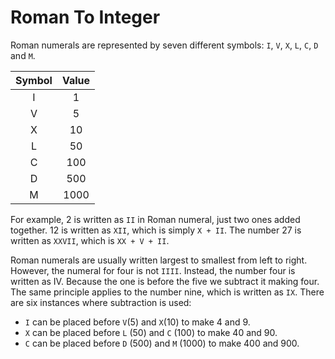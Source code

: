 # Roman To Integer

Roman numerals are represented by seven different symbols: ```I```, ```V```, ```X```, ```L```, ```C```, ```D``` and ```M```.



| Symbol |      Value     |
|:----------:|:-------------:|
| I  |  1   |
| V  |  5   | 
|  X |  10  |
|  L |  50   |
|  C  |    100   |
|  D   |   500    |
|  M   |   1000    |

For example, 2 is written as ```II``` in Roman numeral, just two ones added together. 12 is written as ```XII```, which is simply ```X + II```. The number 27 is written as ```XXVII```, which is ```XX + V + II```.

Roman numerals are usually written largest to smallest from left to right. However, the numeral for four is not ```IIII```. Instead, the number four is written as IV. Because the one is before the five we subtract it making four. The same principle applies to the number nine, which is written as ```IX```. There are six instances where subtraction is used:
* ```I``` can be placed before ```V```(5) and ```X```(10) to make 4 and 9. 
* ```X``` can be placed before ```L``` (50) and ```C``` (100) to make 40 and 90. 
* ```C``` can be placed before ```D``` (500) and ```M``` (1000) to make 400 and 900.

